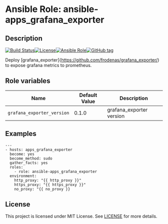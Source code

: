 # Ansible Role: ansible-apps_grafana_exporter

## Description

[![Build Status](https://travis-ci.com/lotusnoir/ansible-apps_grafana_exporter.svg?branch=master)](https://travis-ci.com/lotusnoir/ansible-apps_grafana_exporter)[![License](https://img.shields.io/badge/license-MIT%20License-brightgreen.svg)](https://opensource.org/licenses/MIT)[![Ansible Role](https://img.shields.io/badge/ansible%20role-apps__grafana_exporter-blue)](https://galaxy.ansible.com/lotusnoir/ansible-apps_grafana_exporter/)[![GitHub tag](https://img.shields.io/badge/version-latest-blue)](https://github.com/lotusnoir/ansible-apps_grafana_exporter/tags)

Deploy [grafana_exporter]{https://github.com/frodenas/grafana_exporter/) to expose grafana metrics to prometheus.

## Role variables

| Name           | Default Value | Description                        |
| -------------- | ------------- | -----------------------------------|
| `grafana_exporter_version` | 0.1.0 | grafana_exporter version |

## Examples

	---
	- hosts: apps_grafana_exporter
	  become: yes
	  become_method: sudo
	  gather_facts: yes
	  roles:
	    - role: ansible-apps_grafana_exporter
	  environment: 
	    http_proxy: "{{ http_proxy }}"
	    https_proxy: "{{ https_proxy }}"
	    no_proxy: "{{ no_proxy }}

## License

This project is licensed under MIT License. See [LICENSE](/LICENSE) for more details.
